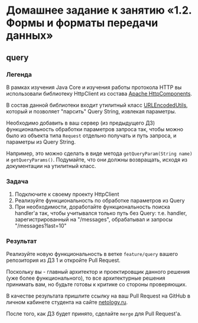 # Домашнее задание к занятию «1.2. Формы и форматы передачи данных»


## query

### Легенда

В рамках изучения Java Core и изучения работы протокола HTTP вы использовали библиотеку HttpClient из состава [Apache HttpComponents](https://hc.apache.org).

В состав данной библиотеки входит утилитный класс [URLEncodedUtils](http://hc.apache.org/httpcomponents-client-ga/httpclient/apidocs/org/apache/http/client/utils/URLEncodedUtils.html), который и позволяет "парсить" Query String, извлекая параметры.

Необходимо добавить в ваш сервер (из предыдущего ДЗ) функциональность обработки параметров запроса так, чтобы можно было из объекта типа `Request` отдельно получать и путь запроса, и параметры из Query String.

Например, это можно сделать в виде метода `getQueryParam(String name)` и `getQueryParams()`. Подумайте, что они должны возвращать, исходя из документации на утилитный класс.

### Задача

1. Подключите к своему проекту HttpClient
1. Реализуйте функциональность по обработке параметров из Query
1. При необходимости, доработайте функциональность поиска handler'а так, чтобы учитывался только путь без Query: т.е. handler, зарегистрированный на "/messages", обрабатывал и запросы "/messages?last=10"

### Результат

Реализуйте новую функциональность в ветке `feature/query` вашего репозитория из ДЗ 1 и откройте Pull Request.

Поскольку вы - главный архитектор и проектировщик данного решения (уже более функционального), то все архитектурные решения принимать вам, но будьте готовы к критике со стороны проверяющих.

В качестве результата пришлите ссылку на ваш Pull Request на GitHub в личном кабинете студента на сайте [netology.ru](https://netology.ru).

После того, как ДЗ будет принято, сделайте `merge` для Pull Request'а.
